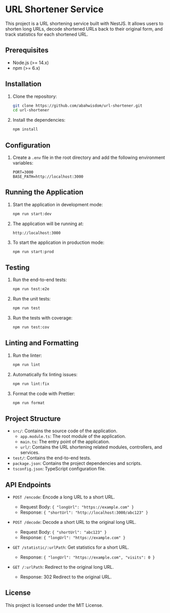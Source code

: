 # URL Shortener Service

This project is a URL shortening service built with NestJS. It allows users to shorten long URLs, decode shortened URLs back to their original form, and track statistics for each shortened URL.

## Prerequisites

- Node.js (>= 14.x)
- npm (>= 6.x)

## Installation

1. Clone the repository:
    ```bash
    git clone https://github.com/abahwisdom/url-shortener.git
    cd url-shortener
    ```

2. Install the dependencies:
    ```bash
    npm install
    ```

## Configuration

1. Create a `.env` file in the root directory and add the following environment variables:
    ```
    PORT=3000
    BASE_PATH=http://localhost:3000
    ```

## Running the Application

1. Start the application in development mode:
    ```bash
    npm run start:dev
    ```

2. The application will be running at:
    ```
    http://localhost:3000
    ```

3. To start the application in production mode:
    ```bash
    npm run start:prod
    ```

## Testing

1. Run the end-to-end tests:
    ```bash
    npm run test:e2e
    ```

2. Run the unit tests:
    ```bash
    npm run test
    ```

3. Run the tests with coverage:
    ```bash
    npm run test:cov
    ```

## Linting and Formatting

1. Run the linter:
    ```bash
    npm run lint
    ```

2. Automatically fix linting issues:
    ```bash
    npm run lint:fix
    ```

3. Format the code with Prettier:
    ```bash
    npm run format
    ```

## Project Structure

- `src/`: Contains the source code of the application.
  - `app.module.ts`: The root module of the application.
  - `main.ts`: The entry point of the application.
  - `url/`: Contains the URL shortening related modules, controllers, and services.
- `test/`: Contains the end-to-end tests.
- `package.json`: Contains the project dependencies and scripts.
- `tsconfig.json`: TypeScript configuration file.

## API Endpoints

- `POST /encode`: Encode a long URL to a short URL.
  - Request Body: `{ "longUrl": "https://example.com" }`
  - Response: `{ "shortUrl": "http://localhost:3000/abc123" }`

- `POST /decode`: Decode a short URL to the original long URL.
  - Request Body: `{ "shortUrl": "abc123" }`
  - Response: `{ "longUrl": "https://example.com" }`

- `GET /statistic/:urlPath`: Get statistics for a short URL.
  - Response: `{ "longUrl": "https://example.com", "visits": 0 }`

- `GET /:urlPath`: Redirect to the original long URL.
  - Response: 302 Redirect to the original URL.

## License

This project is licensed under the MIT License.

